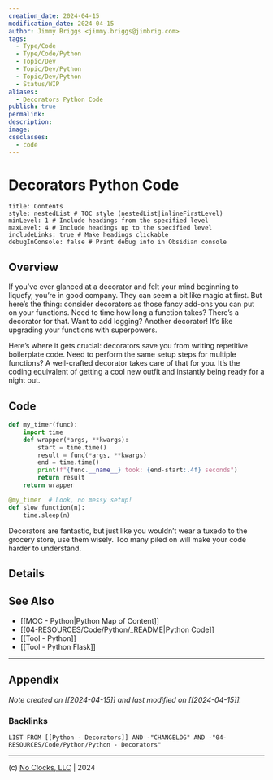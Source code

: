 ```yaml
---
creation_date: 2024-04-15
modification_date: 2024-04-15
author: Jimmy Briggs <jimmy.briggs@jimbrig.com>
tags:
  - Type/Code
  - Type/Code/Python
  - Topic/Dev
  - Topic/Dev/Python
  - Topic/Dev/Python
  - Status/WIP
aliases:
  - Decorators Python Code
publish: true
permalink:
description:
image:
cssclasses:
  - code
---
```


# Decorators Python Code

```table-of-contents
title: Contents 
style: nestedList # TOC style (nestedList|inlineFirstLevel)
minLevel: 1 # Include headings from the specified level
maxLevel: 4 # Include headings up to the specified level
includeLinks: true # Make headings clickable
debugInConsole: false # Print debug info in Obsidian console
```

## Overview

If you’ve ever glanced at a decorator and felt your mind beginning to liquefy, you’re in good company. They can seem a bit like magic at first. But here’s the thing: consider decorators as those fancy add-ons you can put on your functions. Need to time how long a function takes? There’s a decorator for that. Want to add logging? Another decorator! It’s like upgrading your functions with superpowers.

Here’s where it gets crucial: decorators save you from writing repetitive boilerplate code. Need to perform the same setup steps for multiple functions? A well-crafted decorator takes care of that for you. It’s the coding equivalent of getting a cool new outfit and instantly being ready for a night out.

## Code

```python
def my_timer(func):
    import time
    def wrapper(*args, **kwargs):
        start = time.time()
        result = func(*args, **kwargs)
        end = time.time()
        print(f"{func.__name__} took: {end-start:.4f} seconds")
        return result
    return wrapper

@my_timer  # Look, no messy setup!
def slow_function(n):
    time.sleep(n)
```

Decorators are fantastic, but just like you wouldn’t wear a tuxedo to the grocery store, use them wisely. Too many piled on will make your code harder to understand.

## Details


## See Also

- [[MOC - Python|Python Map of Content]]
- [[04-RESOURCES/Code/Python/_README|Python Code]]
- [[Tool - Python]]
- [[Tool - Python Flask]]


***

## Appendix

*Note created on [[2024-04-15]] and last modified on [[2024-04-15]].*

### Backlinks

```dataview
LIST FROM [[Python - Decorators]] AND -"CHANGELOG" AND -"04-RESOURCES/Code/Python/Python - Decorators"
```

***

(c) [No Clocks, LLC](https://github.com/noclocks) | 2024